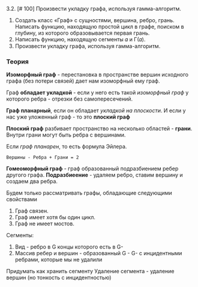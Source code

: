 3.2. [# 100] Произвести укладку графа, используя гамма-алгоритм.

1. Создать класс «Граф» с сущностями, вершина, ребро, грань. 
Написать функцию, находящую простой цикл в графе, 
поиском в глубину, из которого образовывается первая грань.
2. Написать функцию, находящую сегменты 𝛼 и Γ(𝛼).
3. Произвести укладку графа, используя гамма-алгоритм.

### Теория

__Изоморфный граф__ - перестановка в пространстве вершин исходного
графа (без потери связей) дает нам изоморфный ему граф.

Граф __обладает укладкой__ - если у него есть такой _изоморфный граф_
у которого ребра - отрезки без самопересечений.

__Граф планарный__, если он обладает _укладкой на плоскости_. И
если у нас уже уложенный граф - то это __плоский граф__

__Плоский граф__ разбивает пространство на несколько 
областей - __грани__. Внутри грани могут быть ребра с вершинами.

Если _граф планарен_, то есть формула Эйлера.
```
Вершины - Ребра + Грани = 2
```
__Гомеоморфный граф__ - граф образованный подразбиением ребер 
другого графа. __Подразбиеение__ - удаляем ребро, ставим вершину
и создаем два ребра.

Будем только рассматривать графы, обладающие
следующими свойствами
1. Граф связен.
2. Граф имеет хотя бы один цикл.
3. Граф не имеет мостов.

Сегменты:
1. Вид - ребро в G концы которого есть в G-
2. Массив ребер и вершин - образованный G - G- с инцидентными ребрами, которые мы не удалили

Придумать как хранить сегменту
Удаление сегмента - удаление вершин (но тонкость с инцидентностью)